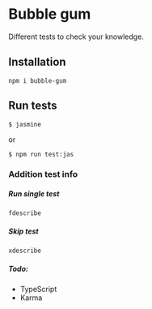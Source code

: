 # Bubble gum

Different tests to check your knowledge.

## Installation

```
npm i bubble-gum
```

## Run tests

```
$ jasmine
```

or

```
$ npm run test:jas
```

### Addition test info

##### Run single test

```
fdescribe
```

##### Skip test

```
xdescribe
```

##### Todo:

* TypeScript
* Karma
